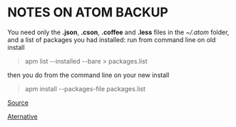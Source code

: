 # NOTES ON ATOM BACKUP

You need only the **.json**, **.cson**, **.coffee** and **.less** files in the *~/.atom* folder, and a list of packages you had installed:
run from command line on old install

> apm list --installed --bare > packages.list

then you do from the command line on your new install

> apm install --packages-file packages.list

[Source](https://discuss.atom.io/t/how-to-backup-all-your-settings/15674/2)

[Aternative](https://discuss.atom.io/t/installed-packages-list-into-single-file/12227)

